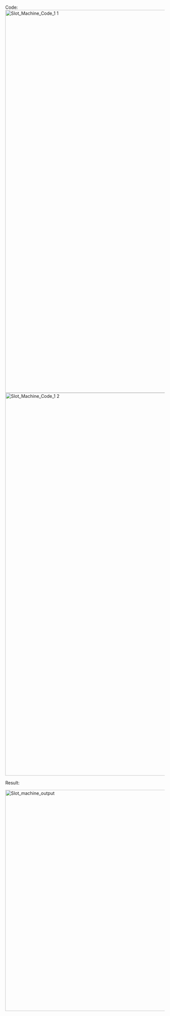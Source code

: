 Code:
<img width="1210" alt="Slot_Machine_Code_1 1" src="https://user-images.githubusercontent.com/72332347/166181502-28b28f11-81a3-4d73-89c0-4330fc6ea699.png">
<img width="1210" alt="Slot_Machine_Code_1 2" src="https://user-images.githubusercontent.com/72332347/166181504-736c24e0-46a3-4da2-9f87-f6dc4a119b83.png">

Result:

<img width="699" alt="Slot_machine_output" src="https://user-images.githubusercontent.com/72332347/166181506-62175827-6e23-46d4-9b42-8a8185bbf941.png">
